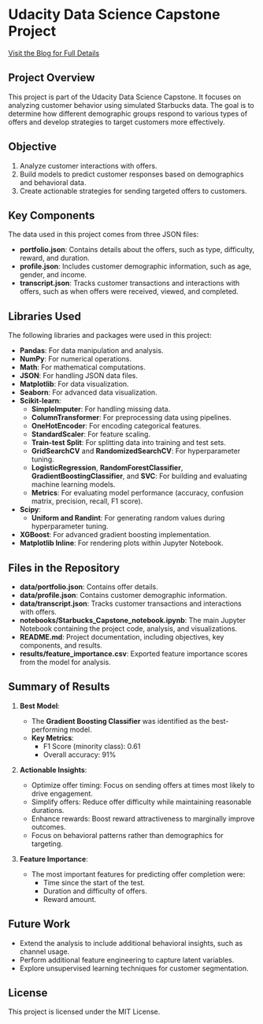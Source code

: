 # Udacity Data Science Capstone Project

[Visit the Blog for Full Details](https://coskunerden.github.io/Udacity_DS_Capstone_Project/)

## Project Overview

This project is part of the Udacity Data Science Capstone. It focuses on analyzing customer behavior using simulated Starbucks data. The goal is to determine how different demographic groups respond to various types of offers and develop strategies to target customers more effectively.

## Objective

1. Analyze customer interactions with offers.
2. Build models to predict customer responses based on demographics and behavioral data.
3. Create actionable strategies for sending targeted offers to customers.

## Key Components

The data used in this project comes from three JSON files:

- **portfolio.json**: Contains details about the offers, such as type, difficulty, reward, and duration.
- **profile.json**: Includes customer demographic information, such as age, gender, and income.
- **transcript.json**: Tracks customer transactions and interactions with offers, such as when offers were received, viewed, and completed.

## Libraries Used

The following libraries and packages were used in this project:

- **Pandas**: For data manipulation and analysis.
- **NumPy**: For numerical operations.
- **Math**: For mathematical computations.
- **JSON**: For handling JSON data files.
- **Matplotlib**: For data visualization.
- **Seaborn**: For advanced data visualization.
- **Scikit-learn**:
  - **SimpleImputer**: For handling missing data.
  - **ColumnTransformer**: For preprocessing data using pipelines.
  - **OneHotEncoder**: For encoding categorical features.
  - **StandardScaler**: For feature scaling.
  - **Train-test Split**: For splitting data into training and test sets.
  - **GridSearchCV** and **RandomizedSearchCV**: For hyperparameter tuning.
  - **LogisticRegression**, **RandomForestClassifier**, **GradientBoostingClassifier**, and **SVC**: For building and evaluating machine learning models.
  - **Metrics**: For evaluating model performance (accuracy, confusion matrix, precision, recall, F1 score).
- **Scipy**:
  - **Uniform and Randint**: For generating random values during hyperparameter tuning.
- **XGBoost**: For advanced gradient boosting implementation.
- **Matplotlib Inline**: For rendering plots within Jupyter Notebook.

## Files in the Repository

- **data/portfolio.json**: Contains offer details.
- **data/profile.json**: Contains customer demographic information.
- **data/transcript.json**: Tracks customer transactions and interactions with offers.
- **notebooks/Starbucks_Capstone_notebook.ipynb**: The main Jupyter Notebook containing the project code, analysis, and visualizations.
- **README.md**: Project documentation, including objectives, key components, and results.
- **results/feature_importance.csv**: Exported feature importance scores from the model for analysis.

## Summary of Results

1. **Best Model**:
   - The **Gradient Boosting Classifier** was identified as the best-performing model.
   - **Key Metrics**:
     - F1 Score (minority class): 0.61
     - Overall accuracy: 91%

2. **Actionable Insights**:
   - Optimize offer timing: Focus on sending offers at times most likely to drive engagement.
   - Simplify offers: Reduce offer difficulty while maintaining reasonable durations.
   - Enhance rewards: Boost reward attractiveness to marginally improve outcomes.
   - Focus on behavioral patterns rather than demographics for targeting.

3. **Feature Importance**:
   - The most important features for predicting offer completion were:
     - Time since the start of the test.
     - Duration and difficulty of offers.
     - Reward amount.

## Future Work

- Extend the analysis to include additional behavioral insights, such as channel usage.
- Perform additional feature engineering to capture latent variables.
- Explore unsupervised learning techniques for customer segmentation.

## License

This project is licensed under the MIT License.


